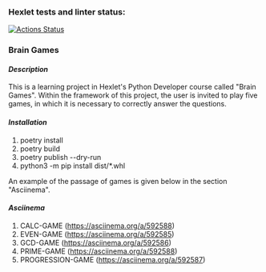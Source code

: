 ### Hexlet tests and linter status:
[![Actions Status](https://github.com/1Mans/python-project-49/workflows/hexlet-check/badge.svg)](https://github.com/1Mans/python-project-49/actions)

### Brain Games

#### *Description*

This is a learning project in Hexlet's Python Developer course called "Brain Games". Within the framework of this project, the user is invited to play five games, in which it is necessary to correctly answer the questions.

#### *Installation*

1. poetry install
2. poetry build
3. poetry publish --dry-run
4. python3 -m pip install dist/*.whl

An example of the passage of games is given below in the section "Asciinema".

#### *Asciinema*

1. CALC-GAME (https://asciinema.org/a/592588)
2. EVEN-GAME (https://asciinema.org/a/592585)
3. GCD-GAME (https://asciinema.org/a/592586)
4. PRIME-GAME (https://asciinema.org/a/592588)
5. PROGRESSION-GAME (https://asciinema.org/a/592587)


